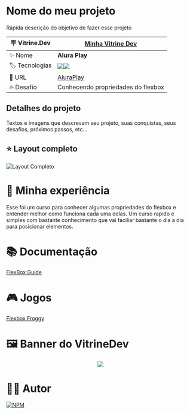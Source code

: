 # Nome do meu projeto

Rápida descrição do objetivo de fazer esse projeto

| :placard: Vitrine.Dev |  [Minha Vitrine Dev](https://cursos.alura.com.br/vitrinedev/danielbarreto)    |
| -------------  | --- |
| :sparkles: Nome        | **Alura Play**
| :label: Tecnologias | <img src="https://img.shields.io/badge/HTML5-E34F26?style=for-the-badge&logo=html5&logoColor=white"><img src="https://img.shields.io/badge/CSS3-1572B6?style=for-the-badge&logo=css3&logoColor=white">
| :rocket: URL         | [AluraPlay](https://aluraplay.bohr.io)
| :fire: Desafio     | Conhecendo propriedades do flexbox

## Detalhes do projeto

Textos e imagens que descrevam seu projeto, suas conquistas, seus desafios, próximos passos, etc...

## ⭐ Layout completo 

![Layout Completo]()

# 🤯 Minha experiência

Esse foi um curso para conhecer algumas propriedades do flexbox e entender melhor como funciona cada uma delas. Um curso rapido e simples com bastante conhecimento que vai faciliar bastante o dia a dia para posicionar elementos.

# :books: Documentação 
[FlexBox Guide](https://css-tricks.com/snippets/css/a-guide-to-flexbox/)

# :video_game: Jogos 
[Flexbox Froggy](https://flexboxfroggy.com/)

# 🖼️ Banner do VitrineDev
<div align="center">
<img src="#vitrinedev">
</div>

# 🙋‍♂️ Autor

[![NPM](https://img.shields.io/npm/l/react)](https://github.com/DanielBarret0/codeChella/blob/main/LICENSE.md)
